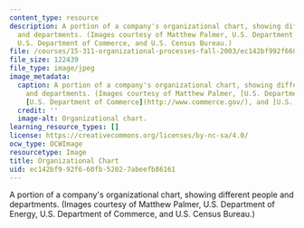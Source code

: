 ```yaml
---
content_type: resource
description: A portion of a company's organizational chart, showing different people
  and departments. (Images courtesy of Matthew Palmer, U.S. Department of Energy,
  U.S. Department of Commerce, and U.S. Census Bureau.)
file: /courses/15-311-organizational-processes-fall-2003/ec142bf992f660fb52027abeefb86161_15-311f03.jpg
file_size: 122439
file_type: image/jpeg
image_metadata:
  caption: A portion of a company's organizational chart, showing different people
    and departments. (Images courtesy of Matthew Palmer, [U.S. Department of Energy](http://www.doedigitalarchive.doe.gov/),
    [U.S. Department of Commerce](http://www.commerce.gov/), and [U.S. Census Bureau](https://www.census.gov/).)
  credit: ''
  image-alt: Organizational chart.
learning_resource_types: []
license: https://creativecommons.org/licenses/by-nc-sa/4.0/
ocw_type: OCWImage
resourcetype: Image
title: Organizational Chart
uid: ec142bf9-92f6-60fb-5202-7abeefb86161
---
```

A portion of a company's organizational chart, showing different people and departments. (Images courtesy of Matthew Palmer, U.S. Department of Energy, U.S. Department of Commerce, and U.S. Census Bureau.)